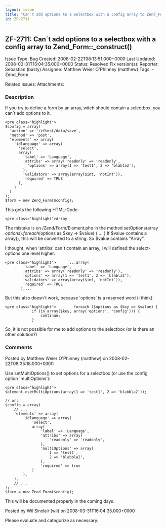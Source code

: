 ```yaml
---
layout: issue
title: "Can´t add options to a selectbox with a config array to Zend_Form::_construct()"
id: ZF-2711
---
```


ZF-2711: Can´t add options to a selectbox with a config array to Zend\_Form::\_construct()
------------------------------------------------------------------------------------------

 Issue Type: Bug Created: 2008-02-22T08:13:51.000+0000 Last Updated: 2008-03-31T16:04:35.000+0000 Status: Resolved Fix version(s): 
 Reporter:  Sebastian (basty)  Assignee:  Matthew Weier O'Phinney (matthew)  Tags: - Zend\_Form
 
 Related issues: 
 Attachments: 
### Description

If you try to define a form by an array, witch should contain a selectbox, you can´t add options to it.

 
    <pre class="highlight">
    $config = array(
      'action' => '/zftest/data/save',
      'method' => 'post',
      'elements' => array(
        'idlanguage' => array(
          'select',
          array(
            'label' => 'Language',
            'attribs' => array('readonly' => 'readonly',
              'options' => array(1 => 'test1', 2 => 'blabla2'),
            ),
            'validators' => array(array($int, 'notInt')),
            'required' => TRUE
          ),
        )
      )
    );
    $form = new Zend_Form($config);


This gets the following HTML-Code:

 
    <pre class="highlight">Array

The mistake is on /Zend/Form/Element.php in the method setOptions(array $options). foreach($options as $key => $value) { ... } If $value contains a array(), this will be converted to a string. So $value contains "Array".

I thought, when 'attribs' can´t contain an array, i will defined the select-options one level higher:

 
    <pre class="highlight">      ...array(
            'label' => 'Language',
            'attribs' => array('readonly' => 'readonly'),
            'options' => array(1 => 'test1', 2 => 'blabla2'),
            'validators' => array(array($int, 'notInt')),
            'required' => TRUE
           ),...


But this also doesn´t work, because 'options' is a reserved word (i think):

 
    <pre class="highlight">        foreach ($options as $key => $value) {
                if (in_array($key, array('options', 'config'))) {
                    continue;
                }


So, it is not possible for me to add options to the selectbox (or is there an other solution?)

 

 

### Comments

Posted by Matthew Weier O'Phinney (matthew) on 2008-02-22T08:35:18.000+0000

Use setMultiOptions() to set options for a selectbox (or use the config option 'multiOptions'):

 
    <pre class="highlight">
    $element->setMultiOptions(array(1 => 'test1', 2 => 'blabbla2'));
    
    // or:
    $config = array(
        // ...
        'elements' => array(
            'idlanguage' => array(
                'select',
                array(
                    'label' => 'Language',
                    'attribs' => array(
                        'readonly' => 'readonly',
                    ),
                    'multiOptions' => array(
                        1 => 'test1',
                        2 => 'blabbla2',
                    ),
                    'required' => true
                )
            ),
        ),
        // ...
    );
    $form = new Zend_Form($config);


This will be documented properly in the coming days.

 

 

Posted by Wil Sinclair (wil) on 2008-03-31T16:04:35.000+0000

Please evaluate and categorize as necessary.

 

 